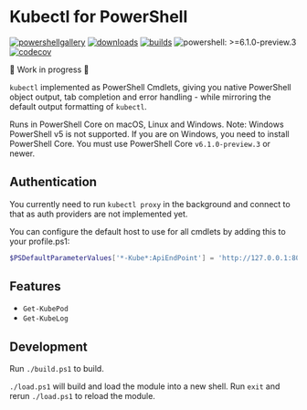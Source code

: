 # Kubectl for PowerShell

[![powershellgallery](https://img.shields.io/powershellgallery/v/Kubectl.svg)](https://www.powershellgallery.com/packages/Kubectl)
[![downloads](https://img.shields.io/powershellgallery/dt/Kubectl.svg?label=downloads)](https://www.powershellgallery.com/packages/Kubectl)
[![builds](https://img.shields.io/vso/build/felixfbecker/ac9f86f8-64e9-4d02-934f-f0725c27e283/3.svg)](https://felixfbecker.visualstudio.com/PSKubectl/_build/latest?definitionId=3&branch=master)
![powershell: >=6.1.0-preview.3](https://img.shields.io/badge/powershell-%3E%3D6.1.0--preview.3-orange.svg)
[![codecov](https://codecov.io/gh/felixfbecker/PSKubectl/branch/master/graph/badge.svg)](https://codecov.io/gh/felixfbecker/PSKubectl)

🚧 Work in progress 🚧 

`kubectl` implemented as PowerShell Cmdlets, giving you native PowerShell object output, tab completion and error handling - while mirroring the default output formatting of `kubectl`.


Runs in PowerShell Core on macOS, Linux and Windows. Note: Windows PowerShell v5 is not supported. If you are on Windows, you need to install PowerShell Core.
You must use PowerShell Core `v6.1.0-preview.3` or newer.

## Authentication

You currently need to run `kubectl proxy` in the background and connect to that as auth providers are not implemented yet.

You can configure the default host to use for all cmdlets by adding this to your profile.ps1:

```powershell
$PSDefaultParameterValues['*-Kube*:ApiEndPoint'] = 'http://127.0.0.1:8001'
```

## Features

*   `Get-KubePod`
*   `Get-KubeLog`

## Development

Run `./build.ps1` to build.

`./load.ps1` will build and load the module into a new shell. Run `exit` and rerun `./load.ps1` to reload the module.
